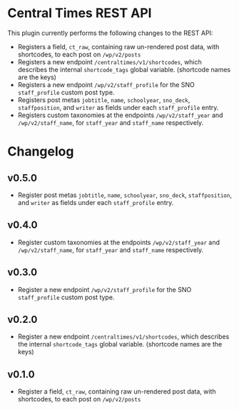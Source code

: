 # Central Times REST API

This plugin currently performs the following changes to the REST API:

- Registers a field, `ct_raw`, containing raw un-rendered post data, with shortcodes, to each post on `/wp/v2/posts`
- Registers a new endpoint `/centraltimes/v1/shortcodes`, which describes the internal `shortcode_tags` global
  variable. (shortcode names are the keys)
- Registers a new endpoint `/wp/v2/staff_profile` for the SNO `staff_profile` custom post type.
- Registers post metas `jobtitle`, `name`, `schoolyear`, `sno_deck`, `staffposition`, and `writer` as fields under
  each `staff_profile` entry.
- Registers custom taxonomies at the endpoints `/wp/v2/staff_year` and `/wp/v2/staff_name`, for `staff_year`
  and `staff_name` respectively.

# Changelog
## v0.5.0
- Register post metas `jobtitle`, `name`, `schoolyear`, `sno_deck`, `staffposition`, and `writer` as fields under
  each `staff_profile` entry.
## v0.4.0
- Register custom taxonomies at the endpoints `/wp/v2/staff_year` and `/wp/v2/staff_name`, for `staff_year`
  and `staff_name` respectively.
## v0.3.0
- Register a new endpoint `/wp/v2/staff_profile` for the SNO `staff_profile` custom post type.
## v0.2.0
- Register a new endpoint `/centraltimes/v1/shortcodes`, which describes the internal `shortcode_tags` global
  variable. (shortcode names are the keys)
## v0.1.0
- Register a field, `ct_raw`, containing raw un-rendered post data, with shortcodes, to each post on `/wp/v2/posts`
